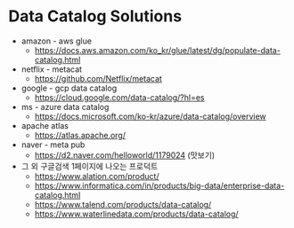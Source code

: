 # Data Catalog Solutions

* amazon - aws glue
    * https://docs.aws.amazon.com/ko_kr/glue/latest/dg/populate-data-catalog.html
* netflix - metacat
    * https://github.com/Netflix/metacat
* google - gcp data catalog
    * https://cloud.google.com/data-catalog/?hl=es
* ms - azure data catalog
    * https://docs.microsoft.com/ko-kr/azure/data-catalog/overview
* apache atlas
    * https://atlas.apache.org/
* naver - meta pub
    * https://d2.naver.com/helloworld/1179024 (맛보기)
* 그 외 구글검색 1페이지에 나오는 프로덕트
    * https://www.alation.com/product/
    * https://www.informatica.com/in/products/big-data/enterprise-data-catalog.html
    * https://www.talend.com/products/data-catalog/
    * https://www.waterlinedata.com/products/data-catalog/